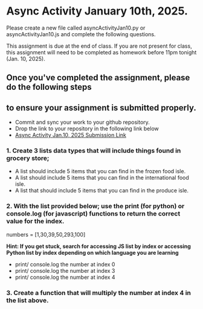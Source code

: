 # Async Activity January 10th, 2025. 

Please create a new file called asyncActivityJan10.py or asyncActivityJan10.js and complete the following questions. 

This assignment is due at the end of class. If you are not present for class, this assignment will need to be completed as homework before 11pm tonight (Jan. 10, 2025).

## Once you've completed the assignment, please do the following steps
## to ensure your assignment is submitted properly. 
- Commit and sync your work to your github repository.
- Drop the link to your repository in the following link below
- [Async Activity Jan.10, 2025 Submission Link](https://forms.gle/JLuFfhdVcJZyNQEn7)

### 1. Create 3 lists data types that will include things found in grocery store; 
- A list should include 5 items that you can find in the frozen food isle.
- A list should include 5 items that you can find in the international food isle.
- A list that should include 5 items that you can find in the produce 
isle. 

### 2. With the list provided below; use the print (for python) or console.log (for javascript) functions to return the correct value for the index.

numbers = [1,30,39,50,293,100]

<b>Hint: If you get stuck, search for accessing JS list by index or
accessing Python list by index depending on which language you are learning</b>

- print/ console.log the number at index 0
- print/ console.log the number at index 3
- print/ console.log the number at index 4

### 3. Create a function that will multiply the number at index 4 in the list above. 


